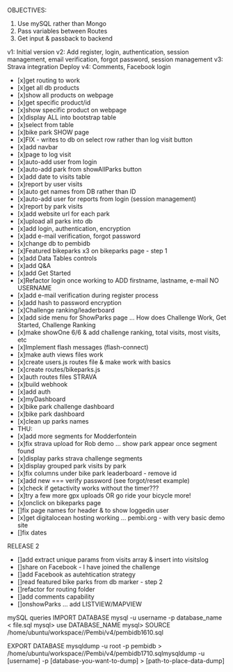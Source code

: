 OBJECTIVES:
1. Use mySQL rather than Mongo
2. Pass variables between Routes
3. Get input & passback to backend

v1: Initial version
v2: Add register, login, authentication, session management, email verification, forgot password, session management
v3: Strava integration
Deploy
v4: Comments, Facebook login


- [x]get routing to work
- [x]get all db products
- [x]show all products on webpage
- [x]get specific product/id
- [x]show specific product on webpage
- [x]display ALL into bootstrap table
- [x]select from table
- [x]bike park SHOW page
- [x]FIX - writes to db on select row rather than log visit button
- [x]add navbar
- [x]page to log visit
- [x]auto-add user from login
- [x]auto-add park from showAllParks button
- [x]add date to visits table
- [x]report by user visits
- [x]auto get names from DB rather than ID
- [x]auto-add user for reports from login (session management)
- [x]report by park visits
- [x]add website url for each park
- [x]upload all parks into db
- [x]add login, authentication, encryption
- [x]add e-mail verification, forgot password
- [x]change db to pembidb
- [x]Featured bikeparks x3 on bikeparks page - step 1
- [x]add Data Tables controls
- [x]add Q&A
- [x]add Get Started
- [x]Refactor login once working to ADD firstname, lastname, e-mail NO USERNAME
- [x]add e-mail verification during register process
- [x]add hash to password encryption
- [x]Challenge ranking/leaderboard
- [x]add side menu for ShowParks page ... How does Challenge Work, Get Started, Challenge Ranking
- [x]make showOne 6/6 & add challenge ranking, total visits, most visits, etc
- [x]Implement flash messages (flash-connect)
- [x]make auth views files work
- [x]create users.js routes file & make work with basics
- [x]create routes/bikeparks.js
- [x]auth routes files
STRAVA
- [x]build webhook
- [x]add auth
- [x]myDashboard
- [x]bike park challenge dashboard
- [x]bike park dashboard
- [x]clean up parks names
- THU:
- [x]add more segments for Modderfontein
- [x]fix strava upload for Rob demo ... show park appear once segment found
- [x]display parks strava challenge segments
- [x]display grouped park visits by park
- [x]fix columns under bike park leaderboard - remove id
- [x]add new === verify password (see forgot/reset example)
- [x]check if getactivity works without the timer???
- [x]try a few more gpx uploads OR go ride your bicycle more!
- [x]onclick on bikeparks page
- []fix page names for header & to show loggedin user
- [x]get digitalocean hosting working ... pembi.org - with very basic demo site
- []fix dates

RELEASE 2
- []add extract unique params from visits array & insert into visitslog
- []share on Facebook - I have joined the challenge
- []add Facebook as autehtication strategy
- []read featured bike parks from db marker - step 2
- []refactor for routing folder
- []add comments capability
- []onshowParks ... add LISTVIEW/MAPVIEW

mySQL queries
IMPORT DATABASE
mysql -u username -p database_name < file.sql
mysql> use DATABASE_NAME
mysql> SOURCE /home/ubuntu/workspace//Pembi/v4/pembidb1610.sql

EXPORT DATABASE
mysqldump -u root -p pembidb > /home/ubuntu/workspace//Pembi/v4/pembidb1710.sqlmysqldump -u [username] -p [database-you-want-to-dump] > [path-to-place-data-dump]